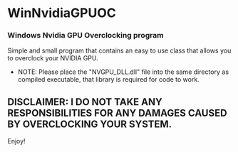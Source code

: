 # WinNvidiaGPUOC

### Windows Nvidia GPU Overclocking program 
Simple and small program that contains an easy to use class that allows you to overclock your NVIDIA GPU.


- NOTE: Please place the "NVGPU_DLL.dll" file into the same directory as compiled executable, that library is required for code to work.
## DISCLAIMER: I DO NOT TAKE ANY RESPONSIBILITIES FOR ANY DAMAGES CAUSED BY OVERCLOCKING YOUR SYSTEM.

Enjoy!
